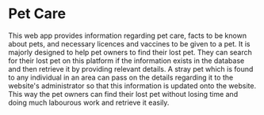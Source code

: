 # Pet Care

This web app provides information regarding pet care, facts to be known about pets, and necessary licences and vaccines to be given to a pet. It is majorly designed to help pet owners to find their lost pet. They can search for their lost pet on this platform if the information exists in the database and then retrieve it by providing relevant details.
A stray pet which is found to any individual in an area can pass on the
details regarding it to the website's administrator so that this information is updated onto the website. This way the pet owners can find their lost pet without losing time and doing much labourous work and retrieve it easily.
